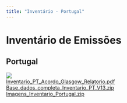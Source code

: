 ```yaml
---
title: "Inventário - Portugal"
---
```


# Inventário de Emissões 

## Portugal

[![](/inventory/PT/inventario_PT_capa.jpg)](/inventory/PT/Inventario_PT_Acordo_Glasgow_Relatorio.pdf)  
[Inventario_PT_Acordo_Glasgow_Relatorio.pdf](/inventory/PT/Inventario_PT_Acordo_Glasgow_Relatorio.pdf)  
[Base_dados_completa_Inventario_PT_V13.zip](/inventory/PT/Base_dados_completa_Inventario_PT_V13.zip)  
[Imagens_Inventario_Portugal.zip](/inventory/PT/Imagens_Inventario_Portugal.zip)  
